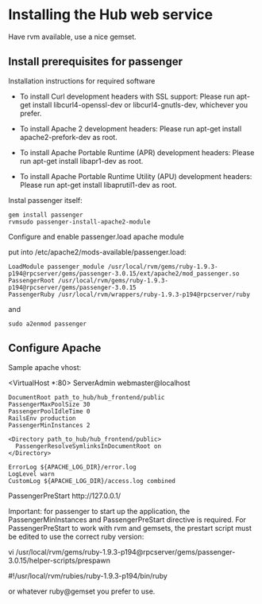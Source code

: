 Installing the Hub web service
==============================

Have rvm available, use a nice gemset.

Install prerequisites for passenger
-----------------------------------

Installation instructions for required software

* To install Curl development headers with SSL support:
    Please run apt-get install libcurl4-openssl-dev or libcurl4-gnutls-dev, whichever you prefer.

* To install Apache 2 development headers:
    Please run apt-get install apache2-prefork-dev as root.

* To install Apache Portable Runtime (APR) development headers:
    Please run apt-get install libapr1-dev as root.

* To install Apache Portable Runtime Utility (APU) development headers:
    Please run apt-get install libaprutil1-dev as root.

Instal passenger itself:

    gem install passenger
    rvmsudo passenger-install-apache2-module

Configure and enable passenger.load apache module

put into /etc/apache2/mods-available/passenger.load:

    LoadModule passenger_module /usr/local/rvm/gems/ruby-1.9.3-p194@rpcserver/gems/passenger-3.0.15/ext/apache2/mod_passenger.so
    PassengerRoot /usr/local/rvm/gems/ruby-1.9.3-p194@rpcserver/gems/passenger-3.0.15
    PassengerRuby /usr/local/rvm/wrappers/ruby-1.9.3-p194@rpcserver/ruby

and

    sudo a2enmod passenger

Configure Apache
----------------

Sample apache vhost:

  <VirtualHost *:80>
  ServerAdmin webmaster@localhost

    DocumentRoot path_to_hub/hub_frontend/public
    PassengerMaxPoolSize 30
    PassengerPoolIdleTime 0
    RailsEnv production
    PassengerMinInstances 2

    <Directory path_to_hub/hub_frontend/public>
      PassengerResolveSymlinksInDocumentRoot on
    </Directory>

    ErrorLog ${APACHE_LOG_DIR}/error.log
    LogLevel warn
    CustomLog ${APACHE_LOG_DIR}/access.log combined

  </VirtualHost>
  PassengerPreStart http://127.0.0.1/

Important: for passenger to start up the application, the PassengerMinInstances and PassengerPreStart directive is required.
For PassengerPreStart to work with rvm and gemsets, the prestart script must be edited to use the correct ruby version:

  vi /usr/local/rvm/gems/ruby-1.9.3-p194@rpcserver/gems/passenger-3.0.15/helper-scripts/prespawn

  #!/usr/local/rvm/rubies/ruby-1.9.3-p194/bin/ruby

or whatever ruby@gemset you prefer to use.
